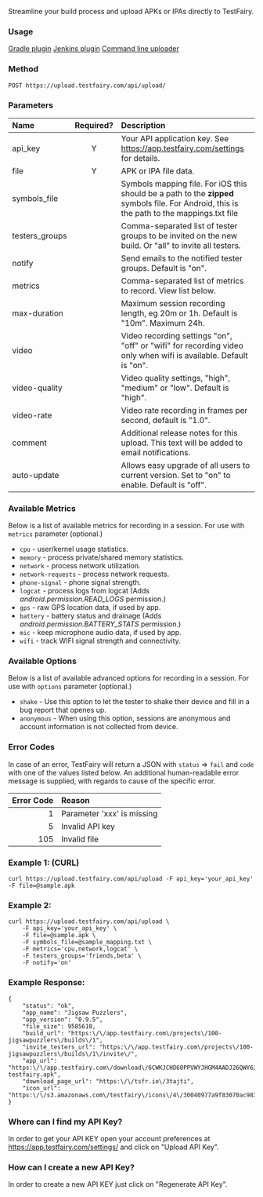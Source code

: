
Streamline your build process and upload APKs or IPAs directly to TestFairy.

### Usage
[Gradle plugin](https://github.com/testfairy/testfairy-gradle-plugin)
[Jenkins plugin](https://wiki.jenkins-ci.org/display/JENKINS/TestFairy+Plugin)
[Command line uploader](https://github.com/testfairy/command-line-uploader/blob/master/testfairy-uploader.sh)


### Method
`POST https://upload.testfairy.com/api/upload/`

### Parameters

| Name            |  Required?  | Description  |
|:----------------|:-----------:|:-------------|
| api_key         | Y           | Your API application key. See https://app.testfairy.com/settings for details. |
| file            | Y           | APK or IPA file data. |
| symbols_file    |             | Symbols mapping file. For iOS this should be a path to the **zipped** symbols file. For Android, this is the path to the mappings.txt file |
| testers_groups  |             | Comma-separated list of tester groups to be invited on the new build. Or "all" to invite all testers. |
| notify          |             | Send emails to the notified tester groups. Default is "on". |
| metrics         |             | Comma-separated list of metrics to record. View list below. |
| max-duration    |             | Maximum session recording length, eg 20m or 1h. Default is "10m". Maximum 24h. |
| video           |             | Video recording settings "on", "off" or "wifi" for recording video only when wifi is available. Default is "on". |
| video-quality   |             | Video quality settings, "high", "medium" or "low". Default is "high". |
| video-rate      |             | Video rate recording in frames per second, default is "1.0". |
| comment         |             | Additional release notes for this upload. This text will be added to email notifications. |
| auto-update     |             | Allows easy upgrade of all users to current version. Set to "on" to enable. Default is "off". |

### Available Metrics

Below is a list of available metrics for recording in a session. For use with `metrics` parameter (optional.)

 - `cpu` - user/kernel usage statistics.
 - `memory` - process private/shared memory statistics.
 - `network` - process network utilization.
 - `network-requests` - process network requests.
 - `phone-signal` - phone signal strength.
 - `logcat` - process logs from logcat (Adds *android.permission.READ_LOGS* permission.)
 - `gps` - raw GPS location data, if used by app.
 - `battery` - battery status and drainage (Adds *android.permission.BATTERY_STATS* permission.)
 - `mic` - keep microphone audio data, if used by app.
 - `wifi` - track WIFI signal strength and connectivity.

### Available Options

Below is a list of available advanced options for recording in a session. For use with `options` parameter (optional.)

 - `shake` - Use this option to let the tester to shake their device and fill in a bug report that openes up.
 - `anonymous` - When using this option, sessions are anonymous and account information is not collected from device.

### Error Codes

In case of an error, TestFairy will return a JSON with `status` => `fail` and `code` with one of the values
listed below. An additional human-readable error message is supplied, with regards to cause of the specific error.

| Error Code | Reason |
|-----------:|:-------|
| 1          | Parameter 'xxx' is missing |
| 5          | Invalid API key |
| 105        | Invalid file |

### Example 1: (CURL)
```
curl https://upload.testfairy.com/api/upload -F api_key='your_api_key' -F file=@sample.apk 
```

### Example 2:
```
curl https://upload.testfairy.com/api/upload \
	-F api_key='your_api_key' \
	-F file=@sample.apk \
	-F symbols_file=@sample_mapping.txt \
	-F metrics='cpu,network,logcat' \
	-F testers_groups='friends,beta' \
	-F notify='on'
```

### Example Response:
```
{
	"status": "ok",
	"app_name": "Jigsaw Puzzlers",
	"app_version": "0.9.5",
	"file_size": 9585610,
	"build_url": "https:\/\/app.testfairy.com\/projects\/100-jigsawpuzzlers\/builds\/1",
	"invite_testers_url": "https:\/\/app.testfairy.com\/projects\/100-jigsawpuzzlers\/builds\/1\/invite\/",
	"app_url": "https:\/\/app.testfairy.com\/download\/6CWKJCHD60PPVWYJHGM4AADJ26QWY63BTHAKQYA4SDR0\/filename_v1.1-testfairy.apk",
	"download_page_url": "https:\/\/tsfr.io\/3tajti",
	"icon_url": "https:\/\/s3.amazonaws.com\/testfairy\/icons\/4\/30040977a9f83070ac983cfb4f706d61472caf5c.png"
}
```

### Where can I find my API Key?

In order to get your API KEY open your account preferences at https://app.testfairy.com/settings/ and click on "Upload API Key".

### How can I create a new API Key?

In order to create a new API KEY just click on "Regenerate API Key".


